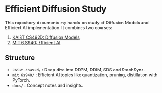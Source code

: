 # Efficient Diffusion Study

This repository documents my hands-on study of Diffusion Models and Efficient AI implementation. It combines two courses:

1. [KAIST CS492D: Diffusion Models](https://mhsung.github.io/kaist-cs492d-fall-2024/)
2. [MIT 6.S940: Efficient AI](https://hanlab.mit.edu/courses/2024-fall-65940)

## Structure
- `kaist-cs492d/` : Deep dive into DDPM, DDIM, SDS and StochSync.
- `mit-6s940/` : Efficient AI topics like quantization, pruning, distillation with PyTorch.
- `docs/` : Concept notes and insights.
